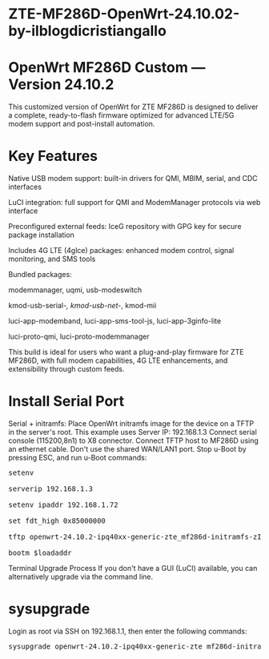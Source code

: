 # ZTE-MF286D-OpenWrt-24.10.02-by-ilblogdicristiangallo

# OpenWrt MF286D Custom — Version 24.10.2
This customized version of OpenWrt for ZTE MF286D is designed to deliver a complete, ready-to-flash firmware optimized for advanced LTE/5G modem support and post-install automation.

# Key Features
Native USB modem support: built-in drivers for QMI, MBIM, serial, and CDC interfaces

LuCI integration: full support for QMI and ModemManager protocols via web interface

Preconfigured external feeds: IceG repository with GPG key for secure package installation

Includes 4G LTE (4glce) packages: enhanced modem control, signal monitoring, and SMS tools

Bundled packages:

modemmanager, uqmi, usb-modeswitch

kmod-usb-serial-*, kmod-usb-net-*, kmod-mii

luci-app-modemband, luci-app-sms-tool-js, luci-app-3ginfo-lite

luci-proto-qmi, luci-proto-modemmanager

This build is ideal for users who want a plug-and-play firmware for ZTE MF286D, with full modem capabilities, 4G LTE enhancements, and extensibility through custom feeds.

# Install Serial Port

Serial + initramfs:
Place OpenWrt initramfs image for the device on a TFTP in the server's root. This example uses Server IP: 192.168.1.3
Connect serial console (115200,8n1) to X8 connector.
Connect TFTP host to MF286D using an ethernet cable. Don't use the shared WAN/LAN1 port.
Stop u-Boot by pressing ESC, and run u-Boot commands:

<pre>
setenv 

serverip 192.168.1.3
  
setenv ipaddr 192.168.1.72
  
set fdt_high 0x85000000

tftp openwrt-24.10.2-ipq40xx-generic-zte_mf286d-initramfs-zImage_by_ilblogdicristiangallo.itb

bootm $loadaddr 
</pre>

Terminal Upgrade Process
If you don't have a GUI (LuCI) available, you can alternatively upgrade via the command line.

# sysupgrade
Login as root via SSH on 192.168.1.1, then enter the following commands:
<pre>sysupgrade openwrt-24.10.2-ipq40xx-generic-zte_mf286d-initramfs-zImage_by_ilblogdicristiangallo_sysupgrade.bin</pre>
